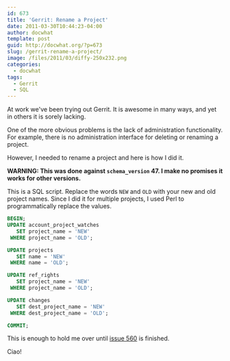 ```yaml
---
id: 673
title: 'Gerrit: Rename a Project'
date: 2011-03-30T10:44:23-04:00
author: docwhat
template: post
guid: http://docwhat.org/?p=673
slug: /gerrit-rename-a-project/
image: /files/2011/03/diffy-250x232.png
categories:
  - docwhat
tags:
  - Gerrit
  - SQL
---
```

At work we've been trying out Gerrit. It is awesome in many ways, and yet in others it is sorely lacking.

One of the more obvious problems is the lack of administration functionality. For example, there is no administration interface for deleting or renaming a project.

However, I needed to rename a project and here is how I did it.<!-- more -->

**WARNING: This was done against `schema_version` 47. I make no promises it works for other versions.**

This is a SQL script. Replace the words `NEW` and `OLD` with your new and old project names. Since I did it for multiple projects, I used Perl to programmatically replace the values.

``` sql
BEGIN;
UPDATE account_project_watches
   SET project_name = 'NEW'
 WHERE project_name = 'OLD';

UPDATE projects
   SET name = 'NEW'
 WHERE name = 'OLD';

UPDATE ref_rights
   SET project_name = 'NEW'
 WHERE project_name = 'OLD';

UPDATE changes
   SET dest_project_name = 'NEW'
 WHERE dest_project_name = 'OLD';

COMMIT;
```

This is enough to hold me over until [issue 560](http://code.google.com/p/gerrit/issues/detail?id=560) is finished.

Ciao!